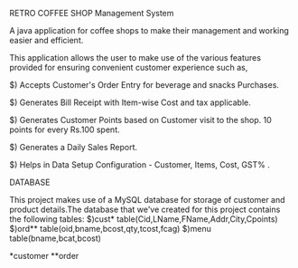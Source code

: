 RETRO COFFEE SHOP Management System

A java application for coffee shops to make their management and working easier and efficient.

This application allows the user to make use of the various features provided for ensuring convenient customer experience such as,

$) Accepts Customer's Order Entry for beverage and snacks Purchases.

$) Generates Bill Receipt with Item-wise Cost and tax applicable.

$) Generates Customer Points based on Customer visit to the shop.
   10 points for every Rs.100 spent.
   
$) Generates a Daily Sales Report.

$) Helps in Data Setup Configuration - Customer, Items, Cost, GST% .

DATABASE

This project makes use of a MySQL database for storage of customer and product details.The database that we've created for this project contains the following tables:
$)cust* table(Cid,LName,FName,Addr,City,Cpoints)
$)ord** table(oid,bname,bcost,qty,tcost,fcag)
$)menu table(bname,bcat,bcost)


*customer
**order
